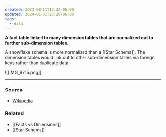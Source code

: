 ```yaml
---
created: 2023-08-11T17:32-05:00
updated: 2024-01-01T23:28-06:00
tags:
  - data
---
```

**A fact table linked to many dimension tables that are normalized out to further sub-dimension tables.**

A snowflake schema is more normalized than a [[Star Schema]]. The dimension tables would link out to other sub-dimension tables via foreign keys rather than duplicate data. 

![[IMG_9715.png]]

---
### Source
- [Wikipedia](https://en.wikipedia.org/wiki/Snowflake_schema)

### Related
- [[Facts vs Dimensions]]
- [[Star Schema]]